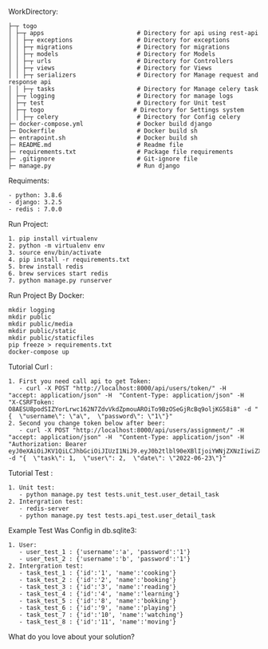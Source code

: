 WorkDirectory:


    ├─┬ togo
    │ ├─┬ apps                          # Directory for api using rest-api
    │ │ ├─┬ exceptions                  # Directory for exceptions
    │ │ ├─┬ migrations                  # Directory for migrations
    │ │ ├─┬ models                      # Directory for Models
    │ │ ├─┬ urls                        # Directory for Controllers
    │ │ ├─┬ views                       # Directory for Views
    │ │ ├─┬ serializers                 # Directory for Manage request and response api
    │ │ ├─┬ tasks                       # Directory for Manage celery task
    │ ├─┬ logging                       # Directory for manage logs
    │ ├─┬ test                          # Directory for Unit test
    │ ├─┬ togo                         # Directory for Settings system
    │ │ ├─┬ celery                      # Directory for Config celery
    ├─ docker-compose.yml               # Docker build django
    ├─ Dockerfile                       # Docker build sh
    ├─ entrapoint.sh                    # Docker build sh
    ├─ README.md                        # Readme file 
    ├─ requirements.txt                 # Package file requirements
    ├─ .gitignore                       # Git-ignore file
    ├─ manage.py                        # Run django


Requiments:

    - python: 3.8.6
    - django: 3.2.5
    - redis : 7.0.0

Run Project:

    1. pip install virtualenv
    2. python -m virtualenv env
    3. source env/bin/activate
    4. pip install -r requirements.txt
    5. brew install redis
    6. brew services start redis
    7. python manage.py runserver

Run Project By Docker:

    mkdir logging
    mkdir public
    mkdir public/media
    mkdir public/static
    mkdir public/staticfiles
    pip freeze > requirements.txt
    docker-compose up

Tutorial Curl :
    
    1. First you need call api to get Token:
       - curl -X POST "http://localhost:8000/api/users/token/" -H  "accept: application/json" -H  "Content-Type: application/json" -H  "X-CSRFToken: O8AESU8podSIZYorLrwc162N7ZdvVkdZpmouAROiTo9BzOSeGjRcBq9oljKG58i8" -d "{  \"username\": \"a\",  \"password\": \"1\"}"
    2. Second you change token below after beer:
       - curl -X POST "http://localhost:8000/api/users/assignment/" -H  "accept: application/json" -H  "Content-Type: application/json" -H  "Authorization: Bearer eyJ0eXAiOiJKV1QiLCJhbGciOiJIUzI1NiJ9.eyJ0b2tlbl90eXBlIjoiYWNjZXNzIiwiZXhwIjoxNjU2MTMzNjk3LCJpYXQiOjE2NTYxMzMzOTcsImp0aSI6IjM2Y2I4ZjI5ZjU4MTQ5OTM4Zjk2MmQzY2YwN2M0M2QyIiwidXNlcl9pZCI6MX0.wdalVmB7jSka1gWiBCvtxgBqP9jrwNP6Ml9TI8SPsc4" -d "{  \"task\": 1,  \"user\": 2,  \"date\": \"2022-06-23\"}"

Tutorial Test :

    1. Unit test:
       - python manage.py test tests.unit_test.user_detail_task
    2. Intergration test:
       - redis-server
       - python manage.py test tests.api_test.user_detail_task

Example Test Was Config in db.sqlite3:
    
    1. User:
       - user_test_1 : {'username':'a', 'password':'1'}
       - user_test_2 : {'username':'b', 'password':'1'}
    2. Intergration test:
       - task_test_1 : {'id':'1', 'name':'cooking'}
       - task_test_2 : {'id':'2', 'name':'booking'}
       - task_test_3 : {'id':'3', 'name':'reading'}
       - task_test_4 : {'id':'4', 'name':'learning'}
       - task_test_5 : {'id':'8', 'name':'bokking'}
       - task_test_6 : {'id':'9', 'name':'playing'}
       - task_test_7 : {'id':'10', 'name':'watching'}
       - task_test_8 : {'id':'11', 'name':'moving'}

What do you love about your solution?
